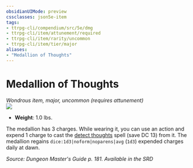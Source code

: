```yaml
---
obsidianUIMode: preview
cssclasses: json5e-item
tags:
- ttrpg-cli/compendium/src/5e/dmg
- ttrpg-cli/item/attunement/required
- ttrpg-cli/item/rarity/uncommon
- ttrpg-cli/item/tier/major
aliases: 
- "Medallion of Thoughts"
---
```

# Medallion of Thoughts
*Wondrous item, major, uncommon (requires attunement)*  
![](3-Mechanics/CLI/items/img/medallion-of-thoughts.webp#right)

- **Weight**: 1.0 lbs.

The medallion has 3 charges. While wearing it, you can use an action and expend 1 charge to cast the [detect thoughts](3-Mechanics/CLI/spells/detect-thoughts.md) spell (save DC 13) from it. The medallion regains `dice:1d3|noform|noparens|avg` (`1d3`) expended charges daily at dawn.

*Source: Dungeon Master's Guide p. 181. Available in the <span title='Systems Reference Document (5.1)'>SRD</span>*